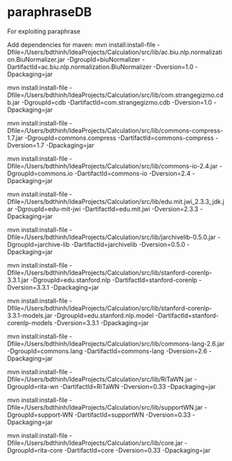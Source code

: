 paraphraseDB
============

For exploiting paraphrase

Add dependencies for maven:
mvn install:install-file -Dfile=/Users/bdthinh/IdeaProjects/Calculation/src/lib/ac.biu.nlp.normalization.BiuNormalizer.jar -DgroupId=biuNormalizer -DartifactId=ac.biu.nlp.normalization.BiuNormalizer -Dversion=1.0 -Dpackaging=jar

mvn install:install-file -Dfile=/Users/bdthinh/IdeaProjects/Calculation/src/lib/com.strangegizmo.cdb.jar -DgroupId=cdb -DartifactId=com.strangegizmo.cdb -Dversion=1.0 -Dpackaging=jar

mvn install:install-file -Dfile=/Users/bdthinh/IdeaProjects/Calculation/src/lib/commons-compress-1.7.jar -DgroupId=commons.compress -DartifactId=commons-compress -Dversion=1.7 -Dpackaging=jar

mvn install:install-file -Dfile=/Users/bdthinh/IdeaProjects/Calculation/src/lib/commons-io-2.4.jar -DgroupId=commons.io -DartifactId=commons-io -Dversion=2.4 -Dpackaging=jar

mvn install:install-file -Dfile=/Users/bdthinh/IdeaProjects/Calculation/src/lib/edu.mit.jwi_2.3.3_jdk.jar -DgroupId=edu-mit-jwi -DartifactId=edu.mit.jwi -Dversion=2.3.3 -Dpackaging=jar

mvn install:install-file -Dfile=/Users/bdthinh/IdeaProjects/Calculation/src/lib/jarchivelib-0.5.0.jar -DgroupId=jarchive-lib -DartifactId=jarchivelib -Dversion=0.5.0 -Dpackaging=jar

mvn install:install-file -Dfile=/Users/bdthinh/IdeaProjects/Calculation/src/lib/stanford-corenlp-3.3.1.jar -DgroupId=edu.stanford.nlp -DartifactId=stanford-corenlp -Dversion=3.3.1 -Dpackaging=jar

mvn install:install-file -Dfile=/Users/bdthinh/IdeaProjects/Calculation/src/lib/stanford-corenlp-3.3.1-models.jar -DgroupId=edu.stanford.nlp.model -DartifactId=stanford-corenlp-models -Dversion=3.3.1 -Dpackaging=jar

mvn install:install-file -Dfile=/Users/bdthinh/IdeaProjects/Calculation/src/lib/commons-lang-2.6.jar -DgroupId=commons.lang -DartifactId=commons-lang -Dversion=2.6 -Dpackaging=jar

mvn install:install-file -Dfile=/Users/bdthinh/IdeaProjects/Calculation/src/lib/RiTaWN.jar -DgroupId=rita-wn -DartifactId=RiTaWN -Dversion=0.33 -Dpackaging=jar

mvn install:install-file -Dfile=/Users/bdthinh/IdeaProjects/Calculation/src/lib/supportWN.jar -DgroupId=support-WN -DartifactId=supportWN -Dversion=0.33 -Dpackaging=jar

mvn install:install-file -Dfile=/Users/bdthinh/IdeaProjects/Calculation/src/lib/core.jar -DgroupId=rita-core -DartifactId=core -Dversion=0.33 -Dpackaging=jar


